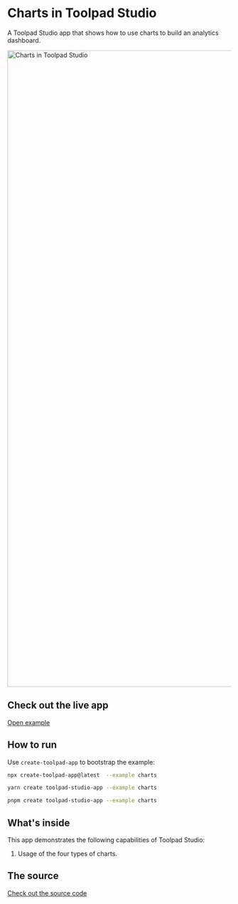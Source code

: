 # Charts in Toolpad Studio

<p class="description">A Toolpad Studio app that shows how to use charts to build an analytics dashboard.</p>

<a href="https://mui-toolpad-charts-production.up.railway.app/prod/pages/page" target="_blank">
  <img src="https://mui.com/static/toolpad/marketing/charts.png" alt="Charts in Toolpad Studio" style="aspect-ratio: 575/317;" width="1433">
</a>

## Check out the live app

[Open example](https://mui-toolpad-charts-production.up.railway.app/prod/pages/page)

## How to run

Use `create-toolpad-app` to bootstrap the example:

```bash
npx create-toolpad-app@latest  --example charts
```

```bash
yarn create toolpad-studio-app --example charts
```

```bash
pnpm create toolpad-studio-app --example charts
```

## What's inside

This app demonstrates the following capabilities of Toolpad Studio:

1. Usage of the four types of charts.

## The source

[Check out the source code](https://github.com/mui/mui-toolpad/tree/master/examples/charts)
